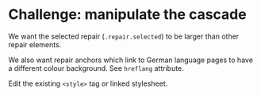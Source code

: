 # Challenge: manipulate the cascade

We want the selected repair (`.repair.selected`) to be larger than other repair elements.

We also want repair anchors which link to German language pages to have a different colour background. See `hreflang` attribute.

Edit the existing `<style>` tag or linked stylesheet. 
